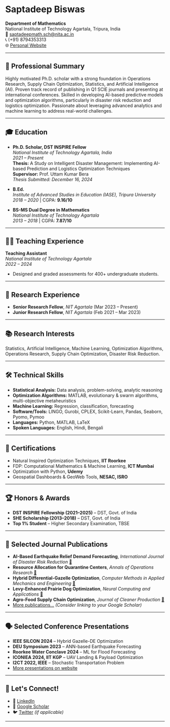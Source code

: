 # Saptadeep Biswas

**Department of Mathematics**  
National Institute of Technology Agartala, Tripura, India  
📧 saptadeepmath.sch@nita.ac.in  
📞 (+91) 8794353313  
🌐 [Personal Website](https://sites.google.com/view/saptadeepbiswas)

---

## 🧠 Professional Summary

Highly motivated Ph.D. scholar with a strong foundation in Operations Research, Supply Chain Optimization, Statistics, and Artificial Intelligence (AI). Proven track record of publishing in Q1 SCIE journals and presenting at international conferences. Skilled in developing AI-based predictive models and optimization algorithms, particularly in disaster risk reduction and logistics optimization. Passionate about leveraging advanced analytics and machine learning to address real-world challenges.

---

## 🎓 Education

- **Ph.D. Scholar, DST INSPIRE Fellow**  
  *National Institute of Technology Agartala, India*  
  *2021 – Present*  
  **Thesis:** A Study on Intelligent Disaster Management: Implementing AI-based Prediction and Logistics Optimization Techniques  
  **Supervisor:** Prof. Uttam Kumar Bera  
  *Thesis Submitted: December 16, 2024*

- **B.Ed.**  
  *Institute of Advanced Studies in Education (IASE), Tripura University*  
  *2018 – 2020* | CGPA: **9.16/10**

- **BS-MS Dual Degree in Mathematics**  
  *National Institute of Technology Agartala*  
  *2013 – 2018* | CGPA: **7.87/10**

---

## 👨‍🏫 Teaching Experience

**Teaching Assistant**  
*National Institute of Technology Agartala*  
*2022 – 2024*  
- Designed and graded assessments for 400+ undergraduate students.

---

## 🔬 Research Experience

- **Senior Research Fellow**, *NIT Agartala* (Mar 2023 – Present)  
- **Junior Research Fellow**, *NIT Agartala* (Feb 2021 – Mar 2023)  

---

## 📚 Research Interests

Statistics, Artificial Intelligence, Machine Learning, Optimization Algorithms, Operations Research, Supply Chain Optimization, Disaster Risk Reduction.

---

## 🛠️ Technical Skills

- **Statistical Analysis:** Data analysis, problem-solving, analytic reasoning  
- **Optimization Algorithms:** MATLAB, evolutionary & swarm algorithms, multi-objective metaheuristics  
- **Machine Learning:** Regression, classification, forecasting  
- **Software/Tools:** LINGO, Gurobi, CPLEX, Scikit-Learn, Pandas, Seaborn, Pyomo, Pymoo  
- **Languages:** Python, MATLAB, LaTeX  
- **Spoken Languages:** English, Hindi, Bengali

---

## 🏅 Certifications

- Natural Inspired Optimization Techniques, **IIT Roorkee**
- FDP: Computational Mathematics & Machine Learning, **ICT Mumbai**
- Optimization with Python, **Udemy**
- Geospatial Dashboards & GeoWeb Tools, **NESAC, ISRO**

---

## 🏆 Honors & Awards

- **DST INSPIRE Fellowship (2021–2025)** – DST, Govt. of India  
- **SHE Scholarship (2013–2018)** – DST, Govt. of India  
- **Top 1% Student** – Higher Secondary Examination, TBSE

---

## 📄 Selected Journal Publications

- **AI-Based Earthquake Relief Demand Forecasting**, *International Journal of Disaster Risk Reduction* [🔗](https://doi.org/10.1016/j.ijdrr.2024.104287)  
- **Resource Allocation for Quarantine Centers**, *Annals of Operations Research* [🔗](https://doi.org/10.1007/s10479-024-06072-8)  
- **Hybrid Differential-Gazelle Optimization**, *Computer Methods in Applied Mechanics and Engineering* [🔗](https://doi.org/10.1016/j.cma.2024.117588)  
- **Levy-Enhanced Prairie Dog Optimization**, *Neural Computing and Applications* [🔗](https://doi.org/10.1007/s00521-024-09648-4)  
- **Agro-Food Supply Chain Optimization**, *Journal of Cleaner Production* [🔗](https://doi.org/10.1016/j.jclepro.2023.138294)  
- [More publications...](https://scholar.google.com/citations?user=...) *(Consider linking to your Google Scholar)*

---

## 🗣️ Selected Conference Presentations

- **IEEE SILCON 2024** – Hybrid Gazelle-DE Optimization  
- **DEU Symposium 2023** – ANN-based Earthquake Forecasting  
- **Roorkee Water Conclave 2024** – ML for Flood Forecasting  
- **ICONIEA 2024, IIT KGP** – UAV Landing & Payload Optimization  
- **I2CT 2022, IEEE** – Stochastic Transportation Problem  
- [More presentations on website](https://sites.google.com/view/saptadeepbiswas)

---

## 🔗 Let's Connect!

- 💼 [LinkedIn](https://www.linkedin.com/in/saptadeepbiswas)
- 🧠 [Google Scholar](https://scholar.google.com/citations?user=...)
- 🐦 [Twitter](https://twitter.com/saptadeep_b) *(if applicable)*

---

